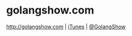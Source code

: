 # golangshow.com

http://golangshow.com | [iTunes](https://itunes.apple.com/ru/podcast/podkast-golangshow/id1031101295?mt=2) | [@GolangShow](https://twitter.com/GolangShow)

